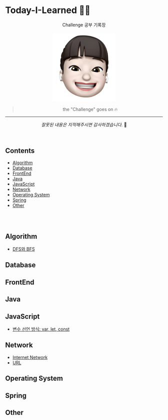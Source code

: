 # Today-I-Learned 👩‍💻 

<div align='center'>
Challenge 공부 기록장  
<br/><br/>
<img src="https://github.com/ChaerinYu/Today-I-Learned/blob/main/img/profile.png" width="200px">

> the "Challenge" goes on 🔥

--- 

_잘못된 내용은 지적해주시면 감사하겠습니다._ 👏

</div>
<br/>

## Contents


- [Algorithm](#Algorithm)
- [Database](#Database)
- [FrontEnd](#FrontEnd)
- [Java](#Java)
- [JavaScript](#JavaScript)
- [Network](#Network)
- [Operating System](#OS)
- [Spring](#Spring)
- [Other](#Other)

<br/><br/>


## Algorithm
- [DFS와 BFS](Algorithm/DFS_and_BFS.md)
## Database
## FrontEnd
## Java
## JavaScript
- [변수 선언 방식: var, let, const](JavaScript/variable.md)
## Network
- [Internet Network](Network/Internet_Network.md)
- [URL](Network/url.md)
## Operating System
## Spring
## Other